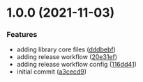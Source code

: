 # 1.0.0 (2021-11-03)


### Features

* adding library core files ([dddbebf](https://github.com/Pipsisewah/auto-version/commit/dddbebf065397246c43b139566f6b339f3d59ab3))
* adding release workflow ([20e31ef](https://github.com/Pipsisewah/auto-version/commit/20e31efcf21ba48fb8ba6716c36c07977877a87c))
* adding release workflow config ([116dd41](https://github.com/Pipsisewah/auto-version/commit/116dd4137669bc172e110fdffe596b0f2ac17d9f))
* initial commit ([a3cecd9](https://github.com/Pipsisewah/auto-version/commit/a3cecd99bde6aedb915488dbdb64cb19ad614e74))
